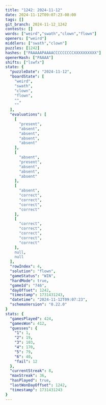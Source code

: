 ```yaml
---
title: "1242: 2024-11-12"
date: 2024-11-12T09:07:23-08:00
tags: []
git_branch: 2024-11-12_1242
contests: []
words: ["weird","swath","clown","flown"]
openers: ["weird"]
middlers: ["swath","clown"]
puzzles: [1242]
hashes: ["PAAAAAPAAAACCCCCCCCCXXXXXXXXXX"]
openerHash: ["PAAAA"]
shifts: ["lswfx"]
state: {
  "puzzleDate": "2024-11-12",
  "boardState": [
    "weird",
    "swath",
    "clown",
    "flown",
    "",
    ""
  ],
  "evaluations": [
    [
      "present",
      "absent",
      "absent",
      "absent",
      "absent"
    ],
    [
      "absent",
      "present",
      "absent",
      "absent",
      "absent"
    ],
    [
      "absent",
      "correct",
      "correct",
      "correct",
      "correct"
    ],
    [
      "correct",
      "correct",
      "correct",
      "correct",
      "correct"
    ],
    null,
    null
  ],
  "rowIndex": 4,
  "solution": "flown",
  "gameStatus": "WIN",
  "hardMode": true,
  "gameId": "746",
  "dayOffset": 1242,
  "timestamp": 1731431243,
  "datetime": "2024-11-12T09:07:23",
  "schemaVersion": "0.22.0"
}
stats: {
  "gamesPlayed": 424,
  "gamesWon": 412,
  "guesses": {
    "1": 1,
    "2": 19,
    "3": 103,
    "4": 170,
    "5": 79,
    "6": 40,
    "fail": 12
  },
  "currentStreak": 8,
  "maxStreak": 36,
  "hasPlayed": true,
  "lastWonDayOffset": 1242,
  "timestamp": 1731431243
}
---
```

<!-- more -->
